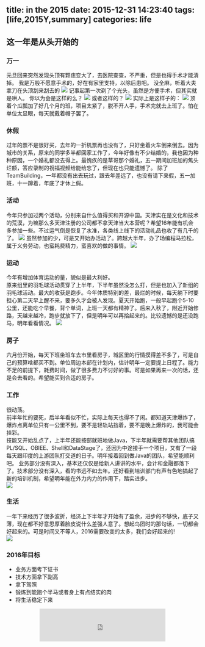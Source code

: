 title: in the 2015
date: 2015-12-31 14:23:40
tags: [life,2015Y,summary]
categories: life
---

## 这一年是从头开始的  
 
<!-- more -->
### 万一
元旦回来突然发现头顶有颗痣变大了，去医院查查，不严重，但是也得手术才能清掉。
我是万般不愿意手术的，好在有家里支持，以除后患吧。
没全麻，听着大夫拿刀在头顶刮来刮去的
![](/attachpic/fengzhonglingluan.gif)
记事起第一次剃了个光头，虽然是方便手术，但其实就是哄人。
你以为会是这样的么？
![](/attachpic/wuyifanguangtou.jpg)
或者这样的？
![](/attachpic/fanbingbingguangtou.jpg)
实际上是这样子的：
![](/attachpic/pingguowang.jpg)
顶着个瓜瓢加了好几个月的班，项目太紧了，脱不开人手，手术完就去上班了。怕在单位太显眼，每天就戴着帽子罢了。

### 休假
过年的票不是很好买，去年的一折机票再也没有了，只好坐着火车倒来倒去。因为城市的关系，原来的同学多半都回家工作了，今年好像有不少结婚的，我也因为种种原因，一个婚礼都没去得上。最愧疚的是草哥那个婚礼，五一期间加班加的焦头烂额，答应录制的祝福视频给能给忘了，但现在也只能遗憾了。 除了TeamBuilding，一年都没有出去玩过，跟去年差远了，也没有请下来假，五一加班，十一蹲着，年底了才休上假。

### 活动
今年只参加过两个活动，分别来自什么值得买和开源中国。天津实在是文化和技术的荒漠，为嘛那么多天津注册的公司都不拿天津当大本营呢？希望16年能有机会多参加一些。不过运气倒是恢复了水准，各类线上线下的活动礼品也收了有几千的了。
![](/attachpic/kaiyuanneiku.jpg)
虽然参加的少，可是又开始办活动了。跨越大半年，办了场编程马拉松，属于义务劳动，也蛮耗费精力，蛮喜欢的做的事情。
![](/attachpic/minicode2ndbeijing.jpg)

### 运动
今年有增加体育运动的量，貌似是最大利好。   
原来组里的羽毛球活动贯穿了上半年，下半年虽然没怎么打，但是也加入了新组的羽毛球活动。最大的收获是跑步。今年体质特别的差，最烂的时候，每天躺下时要担心第二天早上醒不来，要多久才会被人发现。夏天开始跑，一般早起跑个5-10公里，还能吃个早餐，背个单词，上班一天都有精神了。后来入秋了，附近开始修路，天越来越冷，跑步就放下了，但是明年可以再拾起来的。比较遗憾的是还没跑马，明年看看情况。
![](/attachpic/chumenpaobu.jpg)

### 房子
六月份开始，每天下班坐班车去市里看房子，城区里的行情摸得差不多了，可是自己的预算啥都买不到。单位周边本部在计划内，估计明年一定要提上日程了。能力不足的前提下，耗费时间，做了很多费力不讨好的事。可是如果再来一次的话，还是会去看的。希望能买到合适的房子。   


### 工作
很动荡。   
前半年忙的要死，后半年看似不忙，实际上每天也得不了闲。都知道天津爆炸了，爆炸点离单位只有一公里不到，要不是轻轨站挡着，要不是晚上爆炸的，我可能会挂彩。   
技能又开始乱点了，上半年还能按部就班地做Java，下半年就需要帮其他团队搞PL/SQL、OBIEE、Shell和DataStage了，还因为中途接手一个项目，又有了一段每天跟印度的上游团队打交道的日子。明年接着回到做Java的团队，希望能顺利吧。
业务部分没有深入，基本还仅仅是给新人讲讲的水平，会计和金融都落下了。技术部分没有深入，看的书远不如去年。还好看到培训部门有声有色地搞起了新的培训机制，希望明年能在外力内力的作用下，踏实进步。   
![](/attachpic/ownership.jpg)


### 生活   


一年下来经历了很多波折，经济上下半年才开始有了盈余，进步的不够快，底子又薄，现在都不好意思厚着脸皮说什么差强人意了。想起鸟团时的那句话，一切都会好起来的。可是时间又不等人，2016需要改变的太多，我们会好起来的!   
![](/attachpic/smzdmhuodongtianjin.jpg)     

### 2016年目标   
- 业务方面考下证书   
- 技术方面拿下副高   
- 拿下驾照
- 锻炼到能跑个半马或者身上有点结实的肉   
- 将生活稳定下来   



<center>
<iframe frameborder="no" border="0" marginwidth="0" marginheight="0" width=330 height=86 src="http://music.163.com/outchain/player?type=2&id=3986017&auto=1&height=66"></iframe>
</center>

